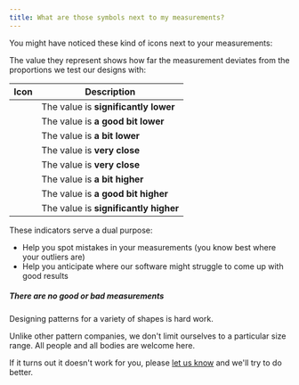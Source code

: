 ```yaml
---
title: What are those symbols next to my measurements?
---
```


You might have noticed these kind of icons next to your measurements: <Gauge val={0} theme='light' />

The value they represent shows how far the measurement deviates from the proportions we test our designs with:

| Icon | Description |
| ---- | ----------- |
| <Gauge val={-6} theme='light' /> | The value is **significantly lower** |
| <Gauge val={-4} theme='light' /> | The value is **a good bit lower** |
| <Gauge val={-2} theme='light' /> | The value is **a bit lower** |
| <Gauge val={-1} theme='light' /> | The value is **very close** |
| <Gauge val={1} theme='light' />  | The value is **very close** |
| <Gauge val={2} theme='light' />  | The value is **a bit higher** |
| <Gauge val={4} theme='light' />  | The value is **a good bit higher** |
| <Gauge val={6} theme='light' />  | The value is **significantly higher** |

These indicators serve a dual purpose:

- Help you spot mistakes in your measurements (you know best where your outliers are)
- Help you anticipate where our software might struggle to come up with good results

<Note>

##### There are no good or bad measurements

Designing patterns for a variety of shapes is hard work.

Unlike other pattern companies, we don't limit ourselves to a particular size range.
All people and all bodies are welcome here.

If it turns out it doesn't work for you, please [let us know](https://discord.freesewing.org/) and we'll try to do better.

</Note>

